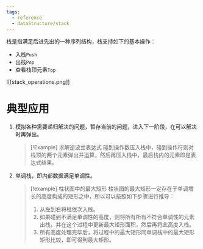 ```yaml
---
tags:
  - reference
  - dataStructure/stack
---
```

栈是指满足后进先出的一种序列结构，栈支持如下的基本操作：
- 入栈`Push`
- 出栈`Pop`
- 查看栈顶元素`Top`

![[stack_operations.png]]

# 典型应用

1. 模拟各种需要递归解决的问题，暂存当前的问题，进入下一阶段，在可以解决时再弹出。
   > [!Example] 求解逆波兰表达式
   > 碰到操作数压入栈中，碰到操作符则对栈顶的两个元素弹出并运算，然后再压入栈中，最后栈内的元素即是表达式结果。
2. 单调栈，即内部数据满足单调性。
   > [!example] 柱状图中的最大矩形
   > 柱状图的最大矩形一定存在于单调增长的高度构成的矩形之中，所以可以按照如下步骤进行推导：
   > 1. 从左到右将柱依次入栈。
   > 2. 如果碰到不满足单调性的高度，则将所有所有不符合单调性的元素出栈，并在这个过程中更新最大矩形面积，然后再将此高度入栈。
   > 3. 所有高度处理完毕后，将过程中的最大矩形同单调栈中的最大矩形矩形比较，即可得到最大矩形。